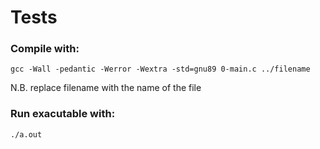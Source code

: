 # Tests

### Compile with:
```gcc -Wall -pedantic -Werror -Wextra -std=gnu89 0-main.c ../filename```

N.B. replace filename with the name of the file 

### Run exacutable with:
```./a.out```
